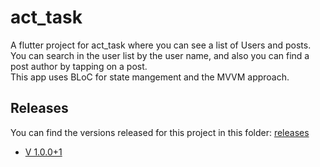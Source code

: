 # act_task

A flutter project for act_task where you can see a list of Users and posts.  
You can search in the user list by the user name, and also you can find a post author by tapping on a post.  
This app uses BLoC for state mangement and the MVVM approach.

## Releases

You can find the versions released for this project in this folder:
[releases](https://github.com/heshamerfan97/act_task/tree/master/releases)
 - [V 1.0.0+1](https://github.com/heshamerfan97/act_task/blob/master/releases/v1.0.0%2B1.apk)
